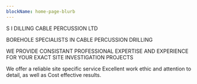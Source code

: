 ```yaml
---
blockName: home-page-blurb
---
```

S I DILLING CABLE PERCUSSION LTD

BOREHOLE SPECIALISTS IN CABLE PERCUSSION DRILLING

WE PROVIDE CONSISTANT PROFESSIONAL EXPERTISE AND EXPERIENCE FOR YOUR EXACT SITE INVESTIGATION PROJECTS

We offer a reliable site specific service
Excellent work ethic and attention to detail,
as well as
Cost effective results.
